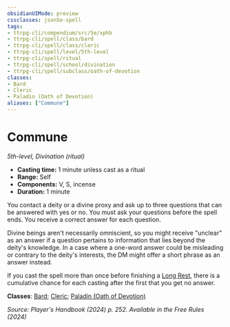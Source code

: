 ```yaml
---
obsidianUIMode: preview
cssclasses: json5e-spell
tags:
- ttrpg-cli/compendium/src/5e/xphb
- ttrpg-cli/spell/class/bard
- ttrpg-cli/spell/class/cleric
- ttrpg-cli/spell/level/5th-level
- ttrpg-cli/spell/ritual
- ttrpg-cli/spell/school/divination
- ttrpg-cli/spell/subclass/oath-of-devotion
classes:
- Bard
- Cleric
- Paladin (Oath of Devotion)
aliases: ["Commune"]
---
```

# Commune
*5th-level, Divination (ritual)*  


- **Casting time:** 1 minute unless cast as a ritual
- **Range:** Self
- **Components:** V, S, incense
- **Duration:** 1 minute

You contact a deity or a divine proxy and ask up to three questions that can be answered with yes or no. You must ask your questions before the spell ends. You receive a correct answer for each question.

Divine beings aren't necessarily omniscient, so you might receive "unclear" as an answer if a question pertains to information that lies beyond the deity's knowledge. In a case where a one-word answer could be misleading or contrary to the deity's interests, the DM might offer a short phrase as an answer instead.

If you cast the spell more than once before finishing a [Long Rest](3-Mechanics/CLI/rules/variant-rules/long-rest-xphb.md), there is a cumulative  chance for each casting after the first that you get no answer.

**Classes**: [Bard](list-spells-classes-bard); [Cleric](list-spells-classes-cleric); [Paladin (Oath of Devotion)](list-spells-classes-paladin-xphb-oath-of-devotion-xphb)

*Source: Player's Handbook (2024) p. 252. Available in the Free Rules (2024)*